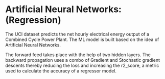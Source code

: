 # Artificial Neural Networks: (Regression)


The UCI dataset predicts the net hourly electrical energy output of a Combined Cycle Power Plant. The ML model is built based on the idea of Artificial Neural Networks.

The forward feed takes place with the help of two hidden layers. The backward propagation uses a combo of Gradient and Stochastic gradient descents thereby reducing the loss and increasing the r2_score, a metric used to calculate the accuracy of a regressor model. 
